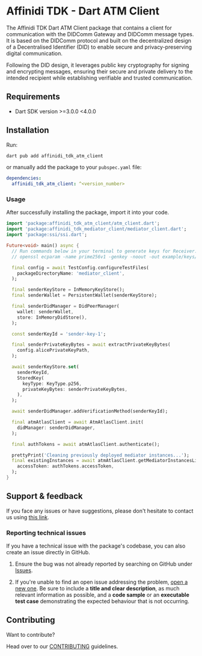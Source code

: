# Affinidi TDK - Dart ATM Client

The Affinidi TDK Dart ATM Client package that contains a client for communication with the DIDComm Gateway and DIDComm message types. It is based on the DIDComm protocol and built on the decentralized design of a Decentralised Identifier (DID) to enable secure and privacy-preserving digital communication.

Following the DID design, it leverages public key cryptography for signing and encrypting messages, ensuring their secure and private delivery to the intended recipient while establishing verifiable and trusted communication.

## Requirements

- Dart SDK version >=3.0.0 <4.0.0

## Installation

Run:

```bash
dart pub add affinidi_tdk_atm_client
```

or manually add the package to your `pubspec.yaml` file:

```yaml
dependencies:
  affinidi_tdk_atm_client: ^<version_number>
```

### Usage

After successfully installing the package, import it into your code.

```dart
import 'package:affinidi_tdk_atm_client/atm_client.dart';
import 'package:affinidi_tdk_mediator_client/mediator_client.dart';
import 'package:ssi/ssi.dart';

Future<void> main() async {
  // Run commands below in your terminal to generate keys for Receiver:
  // openssl ecparam -name prime256v1 -genkey -noout -out example/keys/alice_private_key.pem

  final config = await TestConfig.configureTestFiles(
    packageDirectoryName: 'mediator_client',
  );

  final senderKeyStore = InMemoryKeyStore();
  final senderWallet = PersistentWallet(senderKeyStore);

  final senderDidManager = DidPeerManager(
    wallet: senderWallet,
    store: InMemoryDidStore(),
  );

  const senderKeyId = 'sender-key-1';

  final senderPrivateKeyBytes = await extractPrivateKeyBytes(
    config.alicePrivateKeyPath,
  );

  await senderKeyStore.set(
    senderKeyId,
    StoredKey(
      keyType: KeyType.p256,
      privateKeyBytes: senderPrivateKeyBytes,
    ),
  );

  await senderDidManager.addVerificationMethod(senderKeyId);

  final atmAtlasClient = await AtmAtlasClient.init(
    didManager: senderDidManager,
  );

  final authTokens = await atmAtlasClient.authenticate();

  prettyPrint('Cleaning previously deployed mediator instances...');
  final existingInstances = await atmAtlasClient.getMediatorInstancesList(
    accessToken: authTokens.accessToken,
  );
}

```

## Support & feedback

If you face any issues or have suggestions, please don't hesitate to contact us using [this link](https://share.hsforms.com/1i-4HKZRXSsmENzXtPdIG4g8oa2v).

### Reporting technical issues

If you have a technical issue with the package's codebase, you can also create an issue directly in GitHub.

1. Ensure the bug was not already reported by searching on GitHub under
   [Issues](https://github.com/affinidi/affinidi-tdk/issues).

2. If you're unable to find an open issue addressing the problem,
   [open a new one](https://github.com/affinidi/affinidi-tdk/issues/new).
   Be sure to include a **title and clear description**, as much relevant information as possible,
   and a **code sample** or an **executable test case** demonstrating the expected behaviour that is not occurring.

## Contributing

Want to contribute?

Head over to our [CONTRIBUTING](https://github.com/affinidi/affinidi-tdk/blob/main/CONTRIBUTING.md) guidelines.
